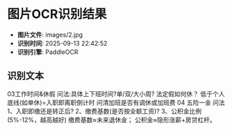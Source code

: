 # 图片OCR识别结果

- **图片文件**: images/2.jpg
- **识别时间**: 2025-09-13 22:42:52
- **识别引擎**: PaddleOCR

## 识别文本

03工作时间&休假
问法:具体上下班时间?单/双/大小周?
法定假如何休？
低于个人底线(如单休)=入职即离职倒计时
问清加班是否有调休或加班费
04
五险一金
问法
1、入职即缴还是转正后?
2、缴费基数(是否按全额工资)?
3、公积金比例(5%-12%，越高越好)
缴费基数≈未来退休金；
公积金≈隐形涨薪+房贷杠杆。
